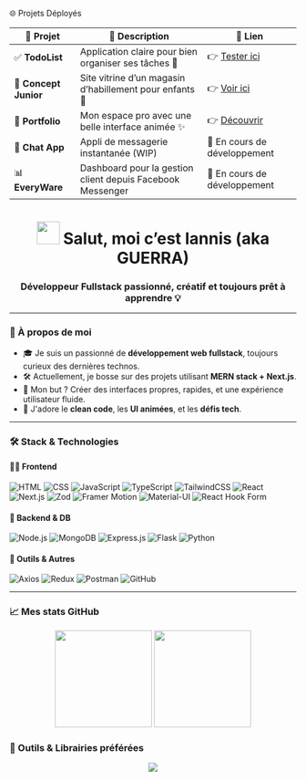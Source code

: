 
 🌐 Projets Déployés



| 🌟 Projet             | 🧾 Description                                               | 🔗 Lien                                                          |
|----------------------|-------------------------------------------------------------|------------------------------------------------------------------|
| ✅ **TodoList**       | Application claire pour bien organiser ses tâches 🧠         | 👉 [Tester ici](https://newtaskly.vercel.app/)                   |
| 🧒 **Concept Junior** | Site vitrine d’un magasin d’habillement pour enfants 👕     | 👉 [Voir ici](https://concept-junior.vercel.app/)                |
| 💼 **Portfolio**      | Mon espace pro avec une belle interface animée ✨            | 👉 [Découvrir](https://iannis-g-portfolio--one.vercel.app/)      |
| 💬 **Chat App**       | Appli de messagerie instantanée (WIP)                        | 🚧 En cours de développement                                     |
| 📊 **EveryWare**      | Dashboard pour la gestion client depuis Facebook Messenger   | 🚧 En cours de développement                                     |



<h1 align="center">
  <img src="https://media.giphy.com/media/hvRJCLFzcasrR4ia7z/giphy.gif" width="40"/> 
  Salut, moi c’est Iannis (aka GUERRA)
</h1>
<h3 align="center">Développeur Fullstack passionné, créatif et toujours prêt à apprendre 💡</h3>

---

### 🧠 À propos de moi

- 🎓 Je suis un passionné de **développement web fullstack**, toujours curieux des dernières technos.
- 🛠️ Actuellement, je bosse sur des projets utilisant **MERN stack + Next.js**.
- 🚀 Mon but ? Créer des interfaces propres, rapides, et une expérience utilisateur fluide.
- 🎯 J'adore le **clean code**, les **UI animées**, et les **défis tech**.

---

### 🛠️ Stack & Technologies

#### 👨‍💻 Frontend
![HTML](https://img.shields.io/badge/HTML5-%23E34F26.svg?style=for-the-badge&logo=html5&logoColor=white)
![CSS](https://img.shields.io/badge/CSS3-%231572B6.svg?style=for-the-badge&logo=css3&logoColor=white)
![JavaScript](https://img.shields.io/badge/JavaScript-%23F7DF1E.svg?style=for-the-badge&logo=javascript&logoColor=black)
![TypeScript](https://img.shields.io/badge/TypeScript-%23007ACC.svg?style=for-the-badge&logo=typescript&logoColor=white)
![TailwindCSS](https://img.shields.io/badge/TailwindCSS-%2338B2AC.svg?style=for-the-badge&logo=tailwind-css&logoColor=white)
![React](https://img.shields.io/badge/React-%2361DAFB.svg?style=for-the-badge&logo=react&logoColor=black)
![Next.js](https://img.shields.io/badge/Next.js-000000?logo=nextdotjs&logoColor=white&style=for-the-badge)
![Zod](https://img.shields.io/badge/Zod-3.22.4-8e75ff?style=for-the-badge&logo=data:image/svg+xml;base64,PHN2ZyBmaWxsPSIjZmZmIiB4bWxucz0iaHR0cDovL3d3dy53My5vcmcvMjAwMC9zdmciIHdpZHRoPSIyNCIgaGVpZ2h0PSIyNCI+PHJlY3Qgd2lkdGg9IjI0IiBoZWlnaHQ9IjI0IiByeD0iNCIgZmlsbD0iIzhlNzVmZiIvPjx0ZXh0IHg9IjgiIHk9IjE2IiBmb250LXNpemU9IjExIiBmaWxsPSIjZmZmIj5aPC90ZXh0Pjwvc3ZnPg==)
![Framer Motion](https://img.shields.io/badge/Framer--Motion-%235858FD?style=for-the-badge&logo=framer&logoColor=white)
![Material-UI](https://img.shields.io/badge/Material--UI-%230081CB.svg?style=for-the-badge&logo=mui&logoColor=white)
![React Hook Form](https://img.shields.io/badge/React%20Hook%20Form-ff69b4?style=for-the-badge&logo=reacthookform&logoColor=white)


#### 🧰 Backend & DB
![Node.js](https://img.shields.io/badge/Node.js-%23339933.svg?style=for-the-badge&logo=node.js&logoColor=white)
![MongoDB](https://img.shields.io/badge/MongoDB-%2347A248.svg?style=for-the-badge&logo=mongodb&logoColor=white)
![Express.js](https://img.shields.io/badge/Express.js-%23000000.svg?style=for-the-badge&logo=express&logoColor=white)
![Flask](https://img.shields.io/badge/Flask-%23000000.svg?style=for-the-badge&logo=flask&logoColor=white)
![Python](https://img.shields.io/badge/Python-%233776AB.svg?style=for-the-badge&logo=python&logoColor=white)

#### 🧪 Outils & Autres
![Axios](https://img.shields.io/badge/AxiosHTTP-5A29E4?style=for-the-badge&logo=axios&logoColor=white)
![Redux](https://img.shields.io/badge/redux-764ABC?style=for-the-badge&logo=redux&logoColor=white)
![Postman](https://img.shields.io/badge/Postman-%23FF6C37.svg?style=for-the-badge&logo=postman&logoColor=white)
![GitHub](https://img.shields.io/badge/GitHub-%23181717.svg?style=for-the-badge&logo=github&logoColor=white)

---


### 📈 Mes stats GitHub

<p align="center">
  <img src="https://github-readme-stats.vercel.app/api?username=IannisG10&show_icons=true&theme=tokyonight&hide_border=true&border_radius=18" height="170" />
  <img src="https://github-readme-stats.vercel.app/api/top-langs/?username=IannisG10&layout=compact&theme=tokyonight&hide_border=true&border_radius=18" height="170" />
</p>






### 🎨 Outils & Librairies préférées

<p align="center">
  <img src="https://skillicons.dev/icons?i=github,git,vercel,postman,vscode,redux,figma" />
</p>














